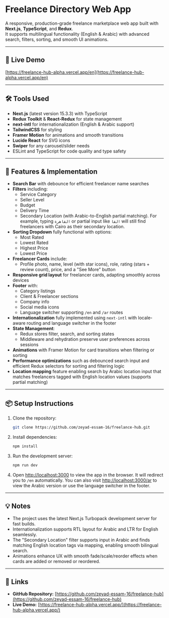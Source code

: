 # Freelance Directory Web App

A responsive, production-grade freelance marketplace web app built with **Next.js**, **TypeScript**, and **Redux**.  
It supports multilingual functionality (English & Arabic) with advanced search, filters, sorting, and smooth UI animations.

---

## 🚀 Live Demo

[https://freelance-hub-alpha.vercel.app/en](https://freelance-hub-alpha.vercel.app/en)

---

## 🛠 Tools Used

- **Next.js** (latest version 15.3.3) with TypeScript
- **Redux Toolkit** & **React-Redux** for state management
- **next-intl** for internationalization (English & Arabic support)
- **TailwindCSS** for styling
- **Framer Motion** for animations and smooth transitions
- **Lucide React** for SVG icons
- **Swiper** for any carousel/slider needs
- ESLint and TypeScript for code quality and type safety

---

## 🎯 Features & Implementation

- **Search Bar** with debounce for efficient freelancer name searches
- **Filters** including:
  - Service Category
  - Seller Level
  - Budget
  - Delivery Time
  - Secondary Location (with Arabic-to-English partial matching).
    For example, typing `القاهرة` or partial input like `القا` will still find freelancers with Cairo as their secondary location.
- **Sorting Dropdown** fully functional with options:
  - Most Rated
  - Lowest Rated
  - Highest Price
  - Lowest Price
- **Freelancer Cards** include:
  - Profile photo, name, level (with star icons), role, rating (stars + review count), price, and a "See More" button
- **Responsive grid layout** for freelancer cards, adapting smoothly across devices
- **Footer** with:
  - Category listings
  - Client & Freelancer sections
  - Company info
  - Social media icons
  - Language switcher supporting `/en` and `/ar` routes
- **Internationalization** fully implemented using `next-intl` with locale-aware routing and language switcher in the footer
- **State Management**:
  - Redux stores filter, search, and sorting states
  - Middleware and rehydration preserve user preferences across sessions
- **Animations** with Framer Motion for card transitions when filtering or sorting
- **Performance optimizations** such as debounced search input and efficient Redux selectors for sorting and filtering logic
- **Location mapping** feature enabling search by Arabic location input that matches freelancers tagged with English location values (supports partial matching)

---

## 📦 Setup Instructions

1. Clone the repository:

   ```bash
   git clone https://github.com/zeyad-essam-16/freelance-hub.git
   ```

2. Install dependencies:

   ```bash
   npm install
   ```

3. Run the development server:

   ```bash
   npm run dev
   ```

4. Open [http://localhost:3000](http://localhost:3000) to view the app in the browser.
   It will redirect you to `/en` automatically. You can also visit [http://localhost:3000/ar](http://localhost:3000/ar) to view the Arabic version or use the language switcher in the footer.

---

## 💡 Notes

- The project uses the latest Next.js Turbopack development server for fast builds.
- Internationalization supports RTL layout for Arabic and LTR for English seamlessly.
- The "Secondary Location" filter supports input in Arabic and finds matching English location tags via mapping, enabling smooth bilingual search.
- Animations enhance UX with smooth fade/scale/reorder effects when cards are added or removed or reordered.

---

## 🔗 Links

- **GitHub Repository:** [https://github.com/zeyad-essam-16/freelance-hub](https://github.com/zeyad-essam-16/freelance-hub)
- **Live Demo:** [https://freelance-hub-alpha.vercel.app/](https://freelance-hub-alpha.vercel.app/)
